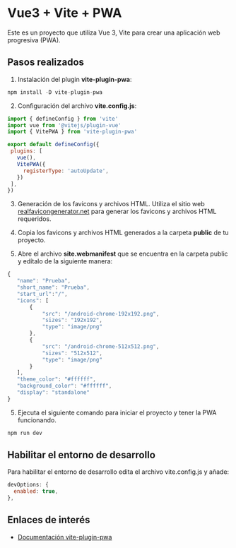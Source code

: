 # Vue3 + Vite + PWA

Este es un proyecto que utiliza Vue 3, Vite  para crear una aplicación web progresiva (PWA).

## Pasos realizados

1. Instalación del plugin **vite-plugin-pwa**:
```js 
npm install -D vite-plugin-pwa
```
2. Configuración del archivo **vite.config.js**:
 ```js
import { defineConfig } from 'vite'
import vue from '@vitejs/plugin-vue'
import { VitePWA } from 'vite-plugin-pwa'

export default defineConfig({
  plugins: [
    vue(),
    VitePWA({
      registerType: 'autoUpdate',
    })
  ],
})
 ```

 3. Generación de los favicons y archivos HTML. Utiliza el sitio web [realfavicongenerator.net](https://realfavicongenerator.net/)  para generar los favicons y archivos HTML requeridos.

 4. Copia los favicons y archivos HTML generados a la carpeta **public** de tu proyecto.

 5. Abre el archivo **site.webmanifest** que se encuentra en la carpeta public y edítalo de la siguiente manera:
 ```js
 {
    "name": "Prueba",
    "short_name": "Prueba",
    "start_url":"/",
    "icons": [
        {
            "src": "/android-chrome-192x192.png",
            "sizes": "192x192",
            "type": "image/png"
        },
        {
            "src": "/android-chrome-512x512.png",
            "sizes": "512x512",
            "type": "image/png"
        }
    ],
    "theme_color": "#ffffff",
    "background_color": "#ffffff",
    "display": "standalone"
}
```

5. Ejecuta el siguiente comando para iniciar el proyecto y tener la PWA funcionando.
```js
npm run dev
```

## Habilitar el entorno de desarrollo
Para habilitar el entorno de desarrollo edita el archivo vite.config.js y añade:
```js
devOptions: {
  enabled: true,
},
```

## Enlaces de interés
- [Documentación vite-plugin-pwa](https://vite-pwa-org.netlify.app/)


